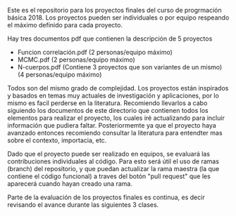 Este es el repositorio para los proyectos finales del curso de progrmación básica 2018. Los proyectos pueden ser individuales o por equipo respeando el máximo definido para cada proyecto.

Hay tres documentos pdf que contienen la descripción de 5 proyectos

 - Funcion correlación.pdf (2 personas/equipo máximo)
 - MCMC.pdf (2 personas/equipo máximo)
 - N-cuerpos.pdf (Contiene 3 proyectos que son variantes de un mismo) (4 personas/equipo máximo)
 
Todos son del mismo grado de complejidad. Los proyectos están inspirados y basados en temas muy actuales de investigación y aplicaciones, por lo mismo es facil perderse en la literatura. Recomiendo llevarlos a cabo siguiendo los documentos de este directorio que contienen todos los elementos para realizar el proyecto, los cuales iré actualizando para incluir información que pudiera faltar. Posteriormemte ya que el proyecto haya avanzado entonces recomiendo consultar la literatura para entendter mas sobre el contexto, importacia, etc. 

Dado que el proyecto puede ser realizado en equipos, se evaluará las contribuciones individuales al código. Para esto será útil el uso de ramas (branch) del repositorio, y que puedan actualizar la rama maestra (la que contiene el código funcional) a traves del botón "pull request" que les aparecerá cuando hayan creado una rama. 

Parte de la evaluación de los proyectos finales es continua, es decir revisando el avance durante  las siguientes 3 clases. 






